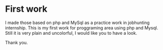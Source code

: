 # First work
I made those based on php and MySql as a practice work in jobhunting internship.
This is my first work for proggraming area using php and Mysql.
Still it is very plain and uncolorful, I would like you to have a look.

Thank you.
